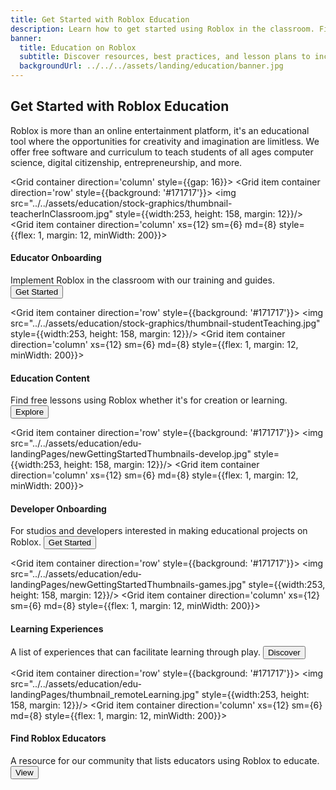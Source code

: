 ```yaml
---
title: Get Started with Roblox Education
description: Learn how to get started using Roblox in the classroom. Find teacher training, get lessons, and discover experiences to play.
banner:
  title: Education on Roblox
  subtitle: Discover resources, best practices, and lesson plans to incorporate Roblox experiences into your classroom.
  backgroundUrl: ../../../assets/landing/education/banner.jpg
---
```


<h2>Get Started with Roblox Education</h2>
Roblox is more than an online entertainment platform, it's an educational tool where the opportunities for creativity and imagination are limitless. We offer free software and curriculum to teach students of all ages computer science, digital citizenship, entrepreneurship, and more.

<Grid container direction='column' style={{gap: 16}}>
<Grid item container direction='row' style={{background: '#171717'}}>
<img src="../../assets/education/stock-graphics/thumbnail-teacherInClassroom.jpg" style={{width:253, height: 158, margin: 12}}/>
<Grid item container direction='column' xs={12} sm={6} md={8} style={{flex: 1, margin: 12, minWidth: 200}}>

<h4 style={{marginBottom: 12}}>Educator Onboarding</h4>
<Typography color='textSecondary' variant='body2' style={{marginBottom: 20}}>Implement Roblox in the classroom with our training and guides.</Typography>
<a href="../../education/educator-onboarding/landing.md">
  <Button variant="text">Get Started</Button>
</a>
</Grid>
</Grid>

<Grid item container direction='row' style={{background: '#171717'}}>
<img src="../../assets/education/stock-graphics/thumbnail-studentTeaching.jpg" style={{width:253, height: 158, margin: 12}}/>
<Grid item container direction='column' xs={12} sm={6} md={8} style={{flex: 1, margin: 12, minWidth: 200}}>

<h4 style={{marginBottom: 12}}>Education Content</h4>
<Typography color='textSecondary' variant='body2' style={{marginBottom: 20}}>Find free lessons using Roblox whether it's for creation or learning.</Typography>
<a href="../../education/support/education-content.md">
  <Button variant="text">Explore</Button>
</a>
</Grid>
</Grid>

<Grid item container direction='row' style={{background: '#171717'}}>
<img src="../../assets/education/edu-landingPages/newGettingStartedThumbnails-develop.jpg" style={{width:253, height: 158, margin: 12}}/>
<Grid item container direction='column' xs={12} sm={6} md={8} style={{flex: 1, margin: 12, minWidth: 200}}>

<h4 style={{marginBottom: 12}}>Developer Onboarding</h4>
<Typography color='textSecondary' variant='body2' style={{marginBottom: 20}}>For studios and developers interested in making educational projects on Roblox.</Typography>
<a href="../../education/resources/getting-started-for-developers-education.md">
  <Button variant="text">Get Started</Button>
</a>
</Grid>
</Grid>

<Grid item container direction='row' style={{background: '#171717'}}>
<img src="../../assets/education/edu-landingPages/newGettingStartedThumbnails-games.jpg" style={{width:253, height: 158, margin: 12}}/>
<Grid item container direction='column' xs={12} sm={6} md={8} style={{flex: 1, margin: 12, minWidth: 200}}>

<h4 style={{marginBottom: 12}}>Learning Experiences</h4>
<Typography color='textSecondary' variant='body2' style={{marginBottom: 20}}>A list of experiences that can facilitate learning through play.</Typography>
<a href="https://www.roblox.com/discover#/sortName/Curated_67" target="_blank" rel="noopener">
  <Button variant="text">Discover</Button>
</a>
</Grid>
</Grid>

<Grid item container direction='row' style={{background: '#171717'}}>
<img src="../../assets/education/edu-landingPages/thumbnail_remoteLearning.jpg" style={{width:253, height: 158, margin: 12}}/>
<Grid item container direction='column' xs={12} sm={6} md={8} style={{flex: 1, margin: 12, minWidth: 200}}>

<h4 style={{marginBottom: 12}}>Find Roblox Educators</h4>
<Typography color='textSecondary' variant='body2' style={{marginBottom: 20}}>A resource for our community that lists educators using Roblox to educate.</Typography>
<a href="../../education/resources/roblox-educators.md">
  <Button variant="text">View</Button>
</a>
</Grid>
</Grid>
</Grid>

